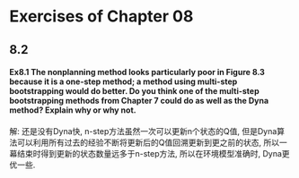 # Exercises of  Chapter 08
## 8.2
#### Ex8.1 The nonplanning method looks particularly poor in Figure 8.3 because it is a one-step method; a method using multi-step bootstrapping would do better. Do you think one of the multi-step bootstrapping methods from Chapter 7 could do as well as the Dyna method? Explain why or why not.
解: 还是没有Dyna快, n-step方法虽然一次可以更新n个状态的Q值, 但是Dyna算法可以利用所有过去的经验不断将更新后的Q值回溯更新到更之前的状态,
所以一幕结束时得到更新的状态数量远多于n-step方法, 所以在环境模型准确时, Dyna更优一些.
